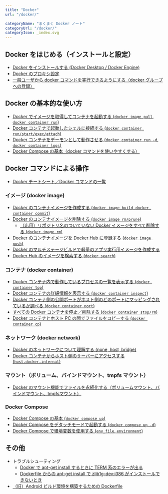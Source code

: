```yaml
---
title: "Docker"
url: "/docker/"

categoryName: "まくまく Docker ノート"
categoryUrl: "/docker/"
categoryIcon: _index.svg
---
```


Docker をはじめる（インストールと設定） <!-- start -->
----
* [Docker をインストールする (Docker Desktop / Docker Engine)](/p/96o6n4j/)
* [Docker のプロキシ設定](/p/w69cfim/)
* [一般ユーザから docker コマンドを実行できるようにする（docker グループへの登録）](/p/an7o5m3/)


Docker の基本的な使い方 <!-- basic -->
----

* [Docker でイメージを取得してコンテナを起動する (`docker image pull`, `docker container run`)](/p/y2biqx6/)
* [Docker コンテナで起動したシェルに接続する (`docker container run/start/exec/attach`)](/p/y8cfimp/)
* [Docker コンテナをデーモンとして動作させる (`docker container run -d`, `docker container logs`)](/p/dmpsvz3/)
* [Docker Compose の基本（docker コマンドを使いやすくする）](/p/qm5k2hx/)

Docker コマンドによる操作
----

* [Docker チートシート／Docker コマンドの一覧](/p/p4o6m3i/)

### イメージ (docker image)
* [Docker のコンテナイメージを作成する (`docker image build`, `docker container commit`)](/p/5j4k3iy/)
* [Docker のコンテナイメージを削除する (`docker image rm/prune`)](/p/8fjnqtw/)
  * [（応用）リポジトリ名のついていない Docker イメージをすべて削除する (`docker image rm`)](/p/oziyhxf/)
* [Docker のコンテナイメージを Docker Hub に登録する (`docker image push`)](/p/rwco2dp/)
* [Docker のマルチステージビルドで軽量のアプリ実行用イメージを作成する](/p/z3n4hye/)
* [Docker Hub のイメージを検索する (`docker search`)](/p/4ohyhxe/)

### コンテナ (docker container)
* [Docker コンテナ内で動作しているプロセスの一覧を表示する (`docker container top`)](/p/s3m4jyg/)
* [Docker コンテナの詳細情報を表示する (`docker container inspect`)](/p/47hs3ck/)
* [Docker コンテナ側の公開ポートがホスト側のどのポートにマッピングされているか調べる (`docker container port`)](/p/ow258be/)
* [すべての Docker コンテナを停止／削除する (`docker container stop/rm`)](/p/6ehmpsv/)
* [Docker コンテナとホスト PC の間でファイルをコピーする (`docker container cp`)](/p/cqar8o5/)

### ネットワーク (docker network)
* [Docker のネットワークについて理解する (none, host, bridge)](/p/7fjnqtw/)
* [Docker コンテナからホスト側のサーバーにアクセスする (`host.docker.internal`)](/p/najs2ah/)

### マウント（ボリューム、バインドマウント、tmpfs マウント）
* [Docker のマウント機能でファイルを永続化する（ボリュームマウント、バインドマウント、tmpfsマウント）](/p/hxhzgxf/)

### Docker Compose
* [Docker Compose の基本 (`docker compose up`)](/p/qm5k2hx/)
* [Docker Compose をデタッチモードで起動する (`docker compose up -d`)](/p/94m3izf/)
* [Docker Compose で環境変数を使用する (`env_file`, `environment`)](/p/8r3cmu5/)

その他 <!-- misc -->
----

* トラブルシューティング
  * [Docker で apt-get install するときに TERM 系のエラーが出る](/p/3i2iygw/)
  * [Dockerfile からの apt-get install で zlib1g-dev:i386 がインストールできないとき](/p/6g3j2iz/)
* [（旧）Android ビルド環境を構築するための Dockerfile](/p/ao8p7n4/)

